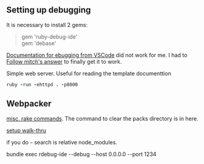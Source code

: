 ## Setting up debugging 

It is necessary to install 2 gems:  

> gem 'ruby-debug-ide'  
> gem 'debase'

[Documentation for ebugging from VSCode](https://github.com/rubyide/vscode-ruby/wiki/2.-Launching-from-VS-Code) did not work for me. I had to 
[Follow mitch's answer](
https://stackoverflow.com/questions/51722136/how-do-you-run-and-debug-ruby-on-rails-from-visual-studio-code/54477794) to finally get it to work.

Simple web server. Useful for reading the template documenttion
```ruby
ruby -run -ehttpd . -p8000
```

## Webpacker

[misc. rake commands](https://bloggie.io/@_ChristineOo/housekeeping-the-webpacker-packs-folder). The command to clear the packs directory is in here.

[setup walk-thru](https://medium.com/@coorasse/goodbye-sprockets-welcome-webpacker-3-0-ff877fb8fa79)

if you do `~` search is relative node_modules.

bundle exec rdebug-ide --debug --host 0.0.0.0 --port 1234
